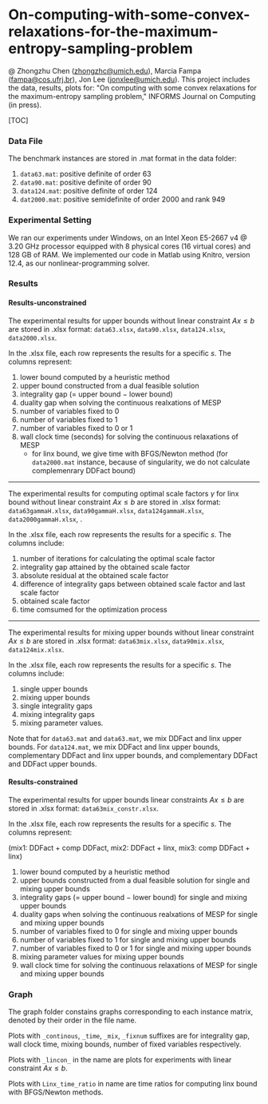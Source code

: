 # On-computing-with-some-convex-relaxations-for-the-maximum-entropy-sampling-problem
@ Zhongzhu Chen (zhongzhc@umich.edu), Marcia Fampa (fampa@cos.ufrj.br), Jon Lee (jonxlee@umich.edu).
This project includes the data, results, plots for: "On computing with some convex relaxations for the maximum-entropy sampling problem," INFORMS Journal on Computing (in press).

[TOC]

### Data File ###

The benchmark instances are stored in .mat format in the data folder:

1. ``data63.mat``: positive definite of order $63$
2. ``data90.mat``: positive definite of order $90$
3. ``data124.mat``: positive definite of order $124$
4. ``dat2000.mat``: positive semidefinite of order $2000$ and rank $949$



### Experimental Setting ###

We ran our experiments under Windows, on an Intel Xeon E5-2667 v4 @ 3.20 GHz processor equipped with 8 physical cores (16 virtual cores) and 128 GB of RAM. We implemented our code in Matlab using Knitro, version 12.4, as our nonlinear-programming solver.



### Results ###

#### Results-unconstrained ####

The experimental results for upper bounds without linear constraint $Ax\le b$ are stored in .xlsx format: ``data63.xlsx``, ``data90.xlsx``, ``data124.xlsx``, ``data2000.xlsx``.

In the .xlsx file, each row represents the results for a specific $s$. The columns represent:

1. lower bound computed by a heuristic method
2. upper bound constructed from a dual feasible solution
3. integrality gap (= upper bound $-$ lower bound)
4. duality gap when solving the continuous realxations of MESP
5. number of variables fixed to $0$ 
6. number of variables fixed to $1$
7. number of variables fixed to $0$ or $1$
8. wall clock time (seconds) for solving the continuous relaxations of MESP
   * for linx bound, we give time with BFGS/Newton method
(for ``data2000.mat`` instance, because of singularity, we do not calculate complemenrary DDFact bound)

---

The experimental results for computing optimal scale factors $\gamma$ for linx bound without linear constraint $Ax\le b$ are stored in .xlsx format: ``data63gammaH.xlsx``, ``data90gammaH.xlsx``, ``data124gammaH.xlsx``, ``data2000gammaH.xlsx``, .

In the .xlsx file, each row represents the results for a specific $s$. The columns include:

1. number of iterations for calculating the optimal scale factor
2. integrality gap attained by the obtained scale factor
3. absolute residual at the obtained scale factor
4. difference of integrality gaps between obtained scale factor and last scale factor
5. obtained scale factor
6. time comsumed for the optimization process

---

The experimental results for mixing upper bounds without linear constraint $Ax\le b$ are stored in .xlsx format: ``data63mix.xlsx``, ``data90mix.xlsx``, ``data124mix.xlsx``.

In the .xlsx file, each row represents the results for a specific $s$. The columns include:
1. single upper bounds
2. mixing upper bounds
3. single integrality gaps
4. mixing integrality gaps
5. mixing parameter values.

Note that for ``data63.mat`` and ``data63.mat``, we mix DDFact and linx upper bounds. For ``data124.mat``, we mix DDFact and linx upper bounds, complementary DDFact and linx upper bounds, and complementary DDFact and DDFact upper bounds. 


#### Results-constrained ####

The experimental results for upper bounds linear constraints $Ax\le b$ are stored in .xlsx format: ``data63mix_constr.xlsx``.

In the .xlsx file, each row represents the results for a specific $s$. The columns represent:

(mix1: DDFact + comp DDFact, mix2: DDFact + linx, mix3: comp DDFact + linx)

1. lower bound computed by a heuristic method
2. upper bounds constructed from a dual feasible solution for single and mixing upper bounds 
3. integrality gaps (= upper bound $-$ lower bound) for single and mixing upper bounds 
4. duality gaps when solving the continuous realxations of MESP for single and mixing upper bounds 
5. number of variables fixed to $0$ for single and mixing upper bounds 
6. number of variables fixed to $1$ for single and mixing upper bounds 
7. number of variables fixed to $0$ or $1$ for single and mixing upper bounds 
8. mixing parameter values for mixing upper bounds 
9. wall clock time for solving the continuous relaxations of MESP for single and mixing upper bounds 


### Graph ###

The graph folder constains graphs corresponding to each instance matrix, denoted by their order in the file name. 

Plots with ``_continous``, ``_time``, ``_mix``, ``_fixnum`` suffixes are for integrality gap, wall clock time, mixing bounds, number of fixed variables respectively.

Plots with ``_lincon_`` in the name are plots for experiments with linear constraint $Ax \le b$. 

Plots with ``Linx_time_ratio`` in name are time ratios for computing linx bound with BFGS/Newton methods.
